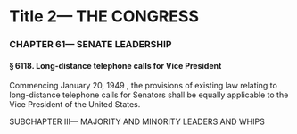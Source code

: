
# Title 2— THE CONGRESS
### CHAPTER 61— SENATE LEADERSHIP
#### § 6118. Long-distance telephone calls for Vice President

Commencing January 20, 1949 , the provisions of existing law relating to long-distance telephone calls for Senators shall be equally applicable to the Vice President of the United States.

SUBCHAPTER III— MAJORITY AND MINORITY LEADERS AND WHIPS
